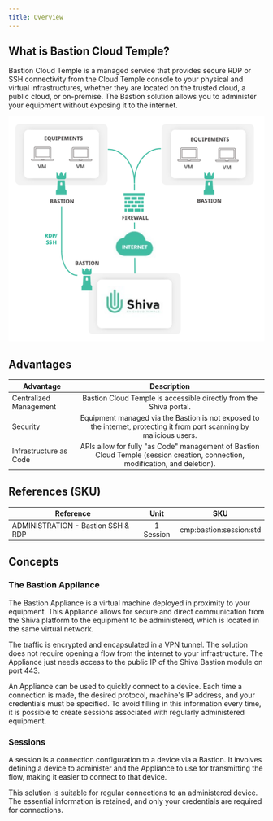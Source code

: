 ```yaml
---
title: Overview
---
```


## What is Bastion Cloud Temple?

Bastion Cloud Temple is a managed service that provides secure RDP or SSH connectivity from the Cloud Temple console to your physical and virtual infrastructures, whether they are located on the trusted cloud, a public cloud, or on-premise. The Bastion solution allows you to administer your equipment without exposing it to the internet.

![](images/bastion.svg)

## Advantages
| Advantage          |                                                                      Description                                                                       |
|-------------------|:-----------------------------------------------------------------------------------------------------------------------------------------------------:|
| Centralized Management |                                      Bastion Cloud Temple is accessible directly from the Shiva portal.                                      |
| Security | Equipment managed via the Bastion is not exposed to the internet, protecting it from port scanning by malicious users. |
| Infrastructure as Code | APIs allow for fully "as Code" management of Bastion Cloud Temple (session creation, connection, modification, and deletion). |

## References (SKU)
| Reference |  Unit  |           SKU           |  
|--------------|:---------:|:-----------------------:|
| ADMINISTRATION - Bastion SSH & RDP | 1 Session | cmp:bastion:session:std | 

## Concepts
### The Bastion Appliance

The Bastion Appliance is a virtual machine deployed in proximity to your equipment. This Appliance allows for secure and direct communication from the Shiva platform to the equipment to be administered, which is located in the same virtual network.

The traffic is encrypted and encapsulated in a VPN tunnel. The solution does not require opening a flow from the internet to your infrastructure. The Appliance just needs access to the public IP of the Shiva Bastion module on port 443.

An Appliance can be used to quickly connect to a device. Each time a connection is made, the desired protocol, machine's IP address, and your credentials must be specified. To avoid filling in this information every time, it is possible to create sessions associated with regularly administered equipment.

### Sessions

A session is a connection configuration to a device via a Bastion. It involves defining a device to administer and the Appliance to use for transmitting the flow, making it easier to connect to that device.

This solution is suitable for regular connections to an administered device. The essential information is retained, and only your credentials are required for connections.
